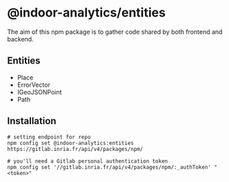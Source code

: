 # @indoor-analytics/entities

The aim of this npm package is to gather code shared by both frontend and backend.

## Entities

* Place
* ErrorVector
* IGeoJSONPoint
* Path

## Installation

```shell script
# setting endpoint for repo
npm config set @indoor-analytics:entities https://gitlab.inria.fr/api/v4/packages/npm/

# you'll need a Gitlab personal authentication token
npm config set '//gitlab.inria.fr/api/v4/packages/npm/:_authToken' "<token>"
```
